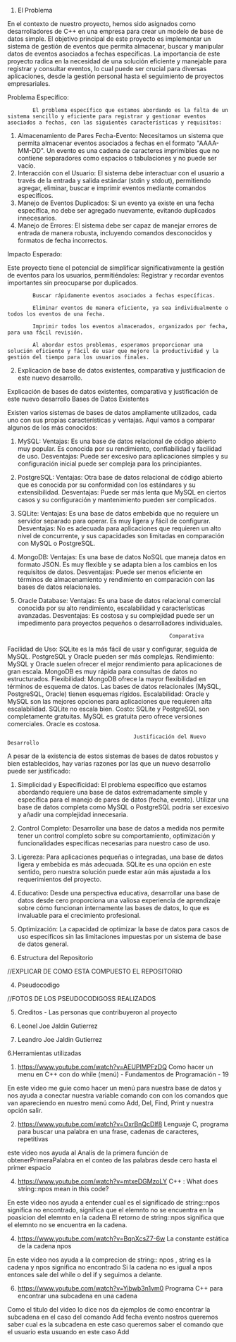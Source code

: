 1.  El Problema


En el contexto de nuestro proyecto, hemos sido asignados como desarrolladores de C++ en una empresa para crear un modelo de base de datos simple. El objetivo principal de este proyecto es implementar un sistema de gestión de eventos que permita almacenar, buscar y manipular datos de eventos asociados a fechas específicas. La importancia de este proyecto radica en la necesidad de una solución eficiente y manejable para registrar y consultar eventos, lo cual puede ser crucial para diversas aplicaciones, desde la gestión personal hasta el seguimiento de proyectos empresariales.

Problema Específico:

            El problema específico que estamos abordando es la falta de un sistema sencillo y eficiente para registrar y gestionar eventos asociados a fechas, con las siguientes características y requisitos:
1.	Almacenamiento de Pares Fecha-Evento: 
            Necesitamos un sistema que permita almacenar eventos asociados a fechas en el formato "AAAA-MM-DD". Un evento es una cadena de caracteres imprimibles que no contiene separadores como espacios o tabulaciones y no puede ser vacío.
2.	Interacción con el Usuario: 
            El sistema debe interactuar con el usuario a través de la entrada y salida estándar (stdin y stdout), permitiendo agregar, eliminar, buscar e imprimir eventos mediante comandos específicos.
3.	Manejo de Eventos Duplicados: 
            Si un evento ya existe en una fecha específica, no debe ser agregado nuevamente, evitando duplicados innecesarios.
4.	Manejo de Errores: 
            El sistema debe ser capaz de manejar errores de entrada de manera robusta, incluyendo comandos desconocidos y formatos de fecha incorrectos.

Impacto Esperado:

Este proyecto tiene el potencial de simplificar significativamente la gestión de eventos para los usuarios, permitiéndoles:
Registrar y recordar eventos importantes sin preocuparse por duplicados.

            Buscar rápidamente eventos asociados a fechas específicas.

            Eliminar eventos de manera eficiente, ya sea individualmente o todos los eventos de una fecha.

            Imprimir todos los eventos almacenados, organizados por fecha, para una fácil revisión.

            Al abordar estos problemas, esperamos proporcionar una solución eficiente y fácil de usar que mejore la productividad y la gestión del tiempo para los usuarios finales.


2. Explicacion de base de datos existentes, comparativa y justificacion de este nuevo desarrollo.


Explicación de bases de datos existentes, comparativa y justificación de este nuevo desarrollo
Bases de Datos Existentes

Existen varios sistemas de bases de datos ampliamente utilizados, cada uno con sus propias características y ventajas. Aquí vamos a comparar algunos de los más conocidos:

1.	MySQL:
            Ventajas: Es una base de datos relacional de código abierto muy popular. Es conocida por su rendimiento, confiabilidad y facilidad de uso.
            Desventajas: Puede ser excesivo para aplicaciones simples y su configuración inicial puede ser compleja para los principiantes.
2.	PostgreSQL:
            Ventajas: Otra base de datos relacional de código abierto que es conocida por su conformidad con los estándares y su extensibilidad.
            Desventajas: Puede ser más lenta que MySQL en ciertos casos y su configuración y mantenimiento pueden ser complicados.
3.	SQLite:
            Ventajas: Es una base de datos embebida que no requiere un servidor separado para operar. Es muy ligera y fácil de configurar.
            Desventajas: No es adecuada para aplicaciones que requieren un alto nivel de concurrente, y sus capacidades son limitadas en comparación con MySQL o PostgreSQL.
4.	MongoDB:
            Ventajas: Es una base de datos NoSQL que maneja datos en formato JSON. Es muy flexible y se adapta bien a los cambios en los requisitos de datos.
            Desventajas: Puede ser menos eficiente en términos de almacenamiento y rendimiento en comparación con las bases de datos relacionales.
5.	Oracle Database:
            Ventajas: Es una base de datos relacional comercial conocida por su alto rendimiento, escalabilidad y características avanzadas.
            Desventajas: Es costosa y su complejidad puede ser un impedimento para proyectos pequeños o desarrolladores individuales.


                                                        Comparativa
Facilidad de Uso: 
            SQLite es la más fácil de usar y configurar, seguida de MySQL. PostgreSQL y Oracle pueden ser más complejas.
Rendimiento: 
            MySQL y Oracle suelen ofrecer el mejor rendimiento para aplicaciones de gran escala. MongoDB es muy rápida para consultas de datos no estructurados.
Flexibilidad: 
            MongoDB ofrece la mayor flexibilidad en términos de esquema de datos. Las bases de datos relacionales (MySQL, PostgreSQL, Oracle) tienen esquemas rígidos.
Escalabilidad: 
            Oracle y MySQL son las mejores opciones para aplicaciones que requieren alta escalabilidad. SQLite no escala bien.
            Costo: SQLite y PostgreSQL son completamente gratuitas. MySQL es gratuita pero ofrece versiones comerciales. Oracle es costosa.


                                            Justificación del Nuevo Desarrollo
A pesar de la existencia de estos sistemas de bases de datos robustos y bien establecidos, hay varias razones por las que un nuevo desarrollo puede ser justificado:

1.	Simplicidad y Especificidad: 
            El problema específico que estamos abordando requiere una base de datos extremadamente simple y específica para el manejo de pares de datos (fecha, evento). Utilizar una base de datos completa como MySQL o PostgreSQL podría ser excesivo y añadir una complejidad innecesaria.
2.	Control Completo: 
            Desarrollar una base de datos a medida nos permite tener un control completo sobre su comportamiento, optimización y funcionalidades específicas necesarias para nuestro caso de uso.
3.	Ligereza: 
            Para aplicaciones pequeñas o integradas, una base de datos ligera y embebida es más adecuada. SQLite es una opción en este sentido, pero nuestra solución puede estar aún más ajustada a los requerimientos del proyecto.
4.	Educativo: 
            Desde una perspectiva educativa, desarrollar una base de datos desde cero proporciona una valiosa experiencia de aprendizaje sobre cómo funcionan internamente las bases de datos, lo que es invaluable para el crecimiento profesional.
5.	Optimización: 
            La capacidad de optimizar la base de datos para casos de uso específicos sin las limitaciones impuestas por un sistema de base de datos general.

3. Estructura del Repositorio


//EXPLICAR DE COMO ESTA COMPUESTO EL REPOSITORIO


4. Pseudocodigo


//FOTOS DE LOS PSEUDOCODIGOSS REALIZADOS


5. Creditos - Las personas que contribuyeron al proyecto


1. Leonel Joe Jaldin Gutierrez
2. Leandro Joe Jaldin Gutierrez


6.Herramientas utilizadas


1.	https://www.youtube.com/watch?v=AEUPlMPFzDQ
Como hacer un menu en C++ con do while (menú) - Fundamentos de Programación - 19

En este video me guie  como hacer un menú para nuestra base de datos y  nos ayuda a conectar nuestra variable comando con con los comandos que van apareciendo en nuestro menú como Add, Del, Find, Print y nuestra opción salir.

2.	https://www.youtube.com/watch?v=OxrBnQcDlf8
Lenguaje C, programa para buscar una palabra en una frase, cadenas de caracteres, repetitivas

este video nos ayuda al Analís de la primera función de obtenerPrimeraPalabra en el conteo de las palabras desde cero hasta el primer espacio 

4.	https://www.youtube.com/watch?v=mtxeDGMzoLY
C++ : What does string::npos mean in this code?

En este video nos ayuda a entender cual es el significado de string::npos significa no encontrado, significa que el elemnto no se encuentra en la poasicion del elemnto en la cadena
El retorno de string::npos significa que el elemnto no se encuentra en la cadena.

4.	https://www.youtube.com/watch?v=BqnXcsZ7-6w
La constante estática de la cadena npos

En este video nos ayuda a la comprecion de string:: npos , string es la cadena y npos significa no encontrado
Si la cadena no es igual a npos entonces sale del while o del if y seguimos a delante.

6.	https://www.youtube.com/watch?v=Yibwb3n1vm0
Programa C++ para encontrar una subcadena en una cadena

Como el titulo del video lo dice nos da ejemplos de como encontrar la subcadena en el caso del comando Add fecha evento nostros queremos saber cual es la subcadena en este caso queremos saber el comando que el usuario esta usuando en este caso Add 


